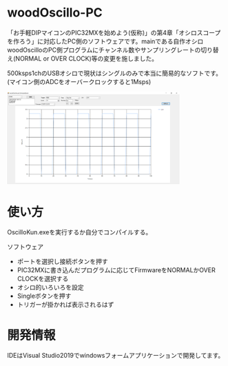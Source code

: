 # woodOscillo-PC
「お手軽DIPマイコンのPIC32MXを始めよう(仮称)」の第4章「オシロスコープを作ろう」に対応したPC側のソフトウェアです。mainである自作オシロwoodOscilloのPC側プログラムにチャンネル数やサンプリングレートの切り替え(NORMAL or OVER CLOCK)等の変更を施しました。

500ksps1chのUSBオシロで現状はシングルのみで本当に簡易的なソフトです。(マイコン側のADCをオーバークロックすると1Msps)

<img src="./add_info/woodOscillo.png" alt="オシロ画面" width="400"/>  

# 使い方 
OscilloKun.exeを実行するか自分でコンパイルする。  

ソフトウェア  
- ポートを選択し接続ボタンを押す
- PIC32MXに書き込んだプログラムに応じてFirmwareをNORMALかOVER CLOCKを選択する
- オシロ的いろいろを設定
- Singleボタンを押す
- トリガーが掛かれば表示されるはず

# 開発情報  
IDEはVisual Studio2019でwindowsフォームアプリケーションで開発してます。
